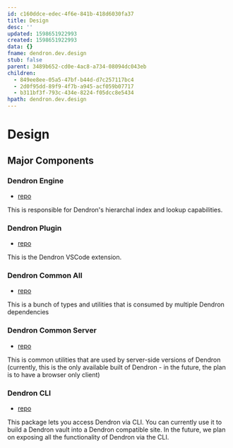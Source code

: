 ```yaml
---
id: c160ddce-edec-4f6e-841b-418d6030fa37
title: Design
desc: ''
updated: 1598651922993
created: 1598651922993
data: {}
fname: dendron.dev.design
stub: false
parent: 3489b652-cd0e-4ac8-a734-08094dc043eb
children:
  - 849ee8ee-05a5-47bf-b44d-d7c257117bc4
  - 2d0f95dd-89f9-4f7b-a945-acf059b07717
  - b311bf3f-793c-434e-8224-f05dcc8e5434
hpath: dendron.dev.design
---
```

# Design

## Major Components

### Dendron Engine

- [repo](https://github.com/dendronhq/dendron/tree/master/packages/engine-server)

This is responsible for Dendron's hierarchal index and lookup capabilities. 

### Dendron Plugin

- [repo](https://github.com/dendronhq/dendron/tree/master/packages/plugin-core)

This is the Dendron VSCode extension. 

### Dendron Common All

- [repo](https://github.com/dendronhq/dendron/tree/master/packages/common-all)

This is a bunch of types and utilities that is consumed by multiple Dendron dependencies

### Dendron Common Server

- [repo](https://github.com/dendronhq/dendron/tree/master/packages/common-server)

This is common utilities that are used by server-side versions of Dendron (currently, this is the only available built of Dendron - in the future, the plan is to have a browser only client)

### Dendron CLI

- [repo](https://github.com/dendronhq/dendron/tree/master/packages/dendron-cli)

This package lets you access Dendron via CLI. You can currently use it to build a Dendron vault into a Dendron compatible site. In the future, we plan on exposing all the functionality of Dendron via the CLI. 
